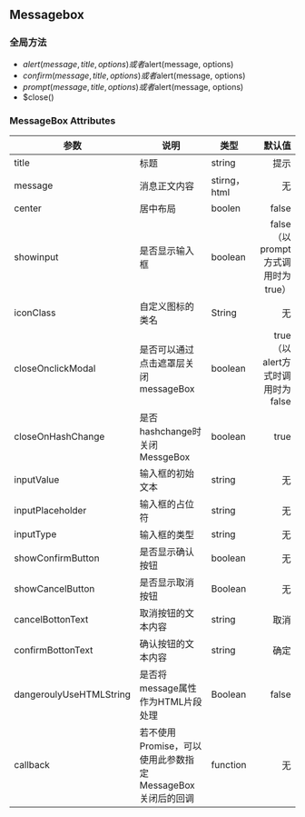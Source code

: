 ## Messagebox

### 全局方法
- $alert(message, title, options)或者$alert(message, options)
- $confirm(message, title, options)或者$alert(message, options)
- $prompt(message, title, options)或者$alert(message, options)
- $close()

### MessageBox Attributes
| 参数 | 说明 | 类型 | 默认值 |
| - | - | - | -:
| title | 标题 | string | 提示 |
| message| 消息正文内容 | stirng，html| 无|
| center | 居中布局 | boolen | false |
| showinput | 是否显示输入框 | boolean | false （以prompt方式调用时为true）|
| iconClass | 自定义图标的类名 | String | 无 |
| closeOnclickModal | 是否可以通过点击遮罩层关闭messageBox| boolean | true（以alert方式时调用时为false|
| closeOnHashChange | 是否hashchange时关闭MessgeBox | boolean | true |
| inputValue | 输入框的初始文本 | string | 无 |
| inputPlaceholder | 输入框的占位符 | string | 无 |
| inputType | 输入框的类型 | string | 无 |
| showConfirmButton | 是否显示确认按钮 | boolean | 无 |
| showCancelButton | 是否显示取消按钮 | Boolean| 无 |
| cancelBottonText | 取消按钮的文本内容 | string | 取消 |
| confirmBottonText | 确认按钮的文本内容 | string | 确定 |
| dangeroulyUseHTMLString | 是否将message属性作为HTML片段处理 | Boolean | false|
| callback | 若不使用Promise，可以使用此参数指定MessageBox关闭后的回调 | function | 无|
